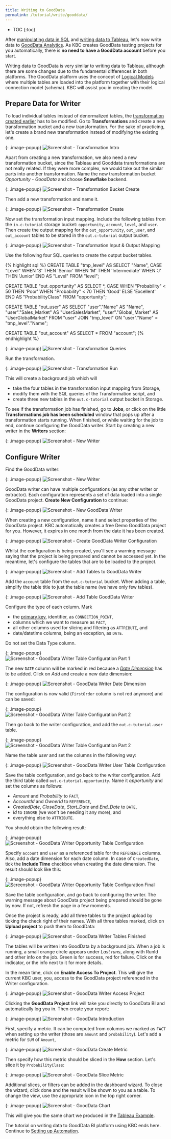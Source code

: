 ```yaml
---
title: Writing to GoodData
permalink: /tutorial/write/gooddata/
---
```


* TOC
{:toc}

After [manipulating data in SQL](/tutorial/manipulate/) 
and [writing data to Tableau](/tutorial/write/), 
let's now write data to [GoodData Analytics](http://www.gooddata.com/). 
As KBC creates GoodData testing projects for you automatically, 
there is **no need to have a GoodData account** before you start.

Writing data to GoodData is very similar to writing data to Tableau, although 
there are some changes due to the fundamental differences in both platforms.
The GoodData platform uses the concept of 
[Logical Models](https://help.gooddata.com/display/doc/Tutorial+-+Creating+Your+First+Data+Model)
where multiple tables are loaded into the platform together with their logical connection model (schema).
KBC will assist you in creating the model.

## Prepare Data for Writer

To load individual tables instead of denormalized tables, the [transformation created earlier](/tutorial/manipulate/)
has to be modified. Go to **Transformations** and create a new transformation bucket and a new transformation. 
For the sake of practicing, let's create a brand new transformation instead of modifying the existing one.

{: .image-popup}
![Screenshot - Transformation Intro](/tutorial/write/gooddata-transformation-intro.png)

Apart from creating a new transformation, we also need a new transformation bucket, since the
Tableau and Gooddata transformations are not really related. If they were more complex, we would take out the
similar parts into another transformation. Name the new transformation bucket *Opportunity - GoodData* and
choose **Snowflake** backend.

{: .image-popup}
![Screenshot - Transformation Bucket Create](/tutorial/write/gooddata-transformation-create-1.png)

Then add a new transformation and name it.

{: .image-popup}
![Screenshot - Transformation Create](/tutorial/write/gooddata-transformation-create-2.png)

Now set the transformation input mapping. Include the following tables from the `in.c-tutorial` storage bucket: 
`opportunity`, `account`, `level`, and `user`. 
Then create the output mapping for the `out_opportunity`, `out_user`, and `out_account` tables 
to be stored in the `out.c-tutorial` output bucket.

{: .image-popup}
![Screenshot - Transformation Input & Output Mapping](/tutorial/write/gooddata-transformation-mapping.png)

Use the following four SQL queries to create the output bucket tables. 

{% highlight sql %}
CREATE TABLE "tmp_level" AS
    SELECT "Name", CASE "Level"
        WHEN 'S' THEN 'Senior'
        WHEN 'M' THEN 'Intermediate'
        WHEN 'J' THEN 'Junior' END AS "Level"
    FROM "level";

CREATE TABLE "out_opportunity" AS
    SELECT *, CASE
        WHEN "Probability" < 50 THEN 'Poor'
        WHEN "Probability" < 70 THEN 'Good'
        ELSE 'Excellent' END AS "ProbabilityClass"
    FROM "opportunity";

CREATE TABLE "out_user" AS
    SELECT "user"."Name" AS "Name", "user"."Sales_Market" AS "UserSalesMarket",
        "user"."Global_Market" AS "UserGlobalMarket"
    FROM
        "user" JOIN "tmp_level" ON "user"."Name" = "tmp_level"."Name";

CREATE TABLE "out_account" AS
    SELECT * FROM "account";
{% endhighlight %}

{: .image-popup}
![Screenshot - Transformation Queries](/tutorial/write/gooddata-transformation-queries.png)

Run the transformation.

{: .image-popup}
![Screenshot - Transformation Run](/tutorial/write/gooddata-transformation-run.png)

This will create a background job which will 

- take the four tables in the transformation input mapping from Storage,
- modify them with the SQL queries of the Transformation script, and 
- create three new tables in the `out.c-tutorial` output bucket in Storage. 

To see if the transformation job has finished, go to **Jobs**, or click on the little **Transformations job has been scheduled** window 
that pops up after a transformation starts running. When finished, or while waiting for the job to end, continue configuring the GoodData writer.
Start by creating a new writer in the **Writers** section:

{: .image-popup}
![Screenshot - New Writer](/tutorial/write/gooddata-writer-intro-1.png)

## Configure Writer
Find the GoodData writer:

{: .image-popup}
![Screenshot - New Writer](/tutorial/write/gooddata-writer-intro-2.png)

GoodData writer can have multiple configurations (as any other writer or extractor). Each configuration represents a set
of data loaded into a single GoodData project. **Create New Configuration** to continue:

{: .image-popup}
![Screenshot - New GoodData Writer](/tutorial/write/gooddata-writer-intro-3.png)

When creating a new configuration, name it and select properties of the GoodData project.
KBC automatically creates a free Demo GoodData project for you. However, it expires in one
month from the date it has been created.

{: .image-popup}
![Screenshot - Create GoodData Writer Configuration](/tutorial/write/gooddata-writer-create-config.png)

Whilst the configuration is being created, you'll see a warning message saying that the project is being prepared and
cannot be accessed yet. In the meantime, let's configure the tables that are to be loaded to the project.

{: .image-popup}
![Screenshot - Add Tables to GoodData Writer](/tutorial/write/gooddata-configuration-intro.png)

Add the `account` table from the `out.c-tutorial` bucket. When adding a table,
simplify the table title to just the table name (we have only few tables).

{: .image-popup}
![Screenshot - Add Table GoodData Writer](/tutorial/write/gooddata-writer-add-table.png)

Configure the type of each column. Mark

- the [primary key](https://en.wikipedia.org/wiki/Unique_key), identifier, as `CONNECTION_POINT`,
- columns which we want to measure as `FACT`, 
- all other columns used for slicing and filtering as `ATTRIBUTE`, and
- date/datetime columns, being an exception, as `DATE`. 

Do not set the Data Type column.

{: .image-popup}
![Screenshot - GoodData Writer Table Configuration Part 1](/tutorial/write/gooddata-writer-table-config.png)

The new `DATE` column will be marked in red because a
[*Date Dimension*](https://help.gooddata.com/display/doc/Working+with+Dates) has to be added. 
Click on *Add* and create a new date dimension:

{: .image-popup}
![Screenshot - GoodData Writer Date Dimension](/tutorial/write/gooddata-writer-date-dimension.png)

The configuration is now valid (`FirstOrder` column is not red anymore) and can be saved:

{: .image-popup}
![Screenshot - GoodData Writer Table Configuration Part 2](/tutorial/write/gooddata-writer-table-config-2.png)

Then go back to the writer configuration, and add the `out.c-tutorial.user` table.

{: .image-popup}
![Screenshot - GoodData Writer Table Configuration Part 2](/tutorial/write/gooddata-writer-intro-4.png)

Name the table *user* and set the columns in the following way:

{: .image-popup}
![Screenshot - GoodData Writer User Table Configuration](/tutorial/write/gooddata-writer-table-config-3.png)

Save the table configuration, and go back to the writer configuration. Add the third table called
`out.c-tutorial.opportunity`. Name it *opportunity* and set the columns as follows:

- *Amount* and *Probability* to `FACT`,
- *AccountId* and *OwnerId* to `REFERENCE`,
- *CreatedDate*, *CloseDate*, *Start_Date* and *End_Date* to `DATE`,
- *Id* to `IGNORE` (we won't be needing it any more), and
- everything else to `ATTRIBUTE`.

You should obtain the following result:

{: .image-popup}
![Screenshot - GoodData Writer Opportunity Table Configuration](/tutorial/write/gooddata-writer-table-config-4.png)

Specify `account` and `user` as a referenced table for the `REFERENCE` columns. 
Also, add a date dimension for each date column. In case of `CreatedDate`, tick the **Include Time** checkbox 
when creating the date dimension. The result should look like this:

{: .image-popup}
![Screenshot - GoodData Writer Opportunity Table Configuration Final](/tutorial/write/gooddata-writer-table-config-5.png)

Save the table configuration, and go back to configuring the writer. The warning message about GoodData project
being prepared should be gone by now. If not, refresh the page in a few moments. 

Once the project is ready, add all three tables to the project upload by ticking the check right of their names. 
With all three tables marked, click on **Upload project** to push them to GoodData:

{: .image-popup}
![Screenshot - GoodData Writer Tables Finished](/tutorial/write/gooddata-writer-intro-5.png)

The tables will be written into GoodData by a background job. When a job is running, a small orange circle appears
under *Last runs*, along with RunId and other info on the job. Green is for success, red for failure. 
Click on the indicator, or the info next to it for more details. 

In the mean time, click on **Enable Access To Project**. This will give the current KBC user, you, 
access to the GoodData project referenced in the Writer configuration.

{: .image-popup}
![Screenshot - GoodData Writer Access Project](/tutorial/write/gooddata-writer-intro-6.png)

Clicking the **GoodData Project** link will take you directly to GoodData BI and automatically log you in. 
Then create your report:

{: .image-popup}
![Screenshot - GoodData Introduction](/tutorial/write/gooddata-intro.png)

First, specify a metric. It can be computed from columns we marked as `FACT` 
when setting up the writer (those are `amount` and `probability`). 
Let's add a metric for `SUM` of `Amount`,

{: .image-popup}
![Screenshot - GoodData Create Metric](/tutorial/write/gooddata-dashboard-1.png)

Then specify how this metric should be sliced in the **How** section. Let's slice it by
`ProbabilityClass`:

{: .image-popup}
![Screenshot - GoodData Slice Metric](/tutorial/write/gooddata-dashboard-2.png)

Additional slices, or filters can be added in the dashboard wizard. To close the wizard, click done and the
result will be shown to you as a table. To change the view, use the appropriate icon in the
top right corner.

{: .image-popup}
![Screenshot - GoodData Chart](/tutorial/write/gooddata-dashboard-3.png)

This will give you the same chart we produced in the [Tableau Example](/tutorial/write/).

The tutorial on writing data to GoodData BI platform using KBC ends here. 
Continue to [Setting up Automation](/tutorial/automate/).